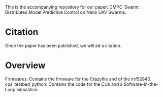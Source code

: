This is the accompanying repository for our paper: DMPC-Swarm: Distributed Model Predictive Control on Nano UAV Swarms.

# Citation
Once the paper has been published, we will ad a citation.

# Overview
Firmwares: Contains the firmware for the Crazyflie and of the nrf52840.
cps_testbed_python: Contains the code for the CUs and a Software-in-the-Loop simulation.